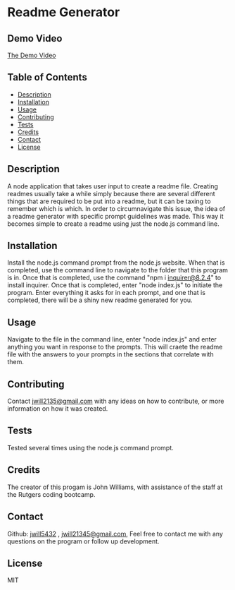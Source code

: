 # Readme Generator
  
## Demo Video
[The Demo Video](https://www.youtube.com/watch?v=MIbiVnYweMI)

## Table of Contents
- [Description](#description)
- [Installation](#installation)
- [Usage](#usage)
- [Contributing](#contributing)
- [Tests](#tests)
- [Credits](#credits)
- [Contact](#contact)
- [License](#license)
  
## Description
A node application that takes user input to create a readme file. Creating readmes usually take a while simply because there are several different things that are required to be put into a readme, but it can be taxing to remember which is which. In order to circumnavigate this issue, the idea of a readme generator with specific prompt guidelines was made. This way it becomes simple to create a readme using just the node.js command line.

## Installation
Install the node.js command prompt from the node.js website. When that is completed, use the command line to navigate to the folder that this program is in. Once that is completed, use the command "npm i inquirer@8.2.4" to install inquirer. Once that is completed, enter "node index.js" to initiate the program. Enter everything it asks for in each prompt, and one that is completed, there will be a shiny new readme generated for you.

## Usage
Navigate to the file in the command line, enter "node index.js" and enter anything you want in response to the prompts. This will craete the readme file with the answers to your prompts in the sections that correlate with them.

## Contributing
Contact jwill2135@gmail.com with any ideas on how to contribute, or more information on how it was created.

## Tests
Tested several times using the node.js command prompt.

## Credits
The creator of this progam is John Williams, with assistance of the staff at the Rutgers coding bootcamp.

## Contact
Github: [jwill5432](https://github.com/jwill5432) ,
jwill21345@gmail.com, Feel free to contact me with any questions on the program or follow up development.

## License
MIT
